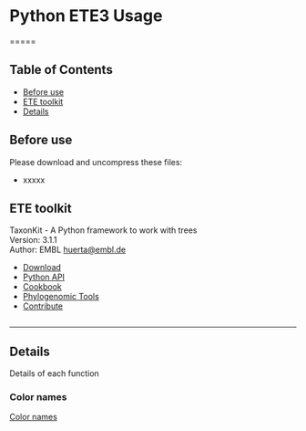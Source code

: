 # Python ETE3 Usage
=====
## Table of Contents
<!-- START doctoc generated TOC please keep comment here to allow auto update -->
<!-- DON'T EDIT THIS SECTION, INSTEAD RE-RUN doctoc TO UPDATE -->
- [Before use](#before-use)
- [ETE toolkit](#ete-toolkit)
- [Details](#details)
<!-- END doctoc generated TOC please keep comment here to allow auto update -->

## Before use
Please download and uncompress these files:
- xxxxx <br>

## ETE toolkit
TaxonKit - A Python framework to work with trees<br>
Version: 3.1.1 <br>
Author:  EMBL  <huerta@embl.de><br>
- [Download](http://etetoolkit.org/download/)<br>
- [Python API](http://etetoolkit.org/docs/latest/index.html)<br>
- [Cookbook](http://etetoolkit.org/cookbook/)<br>
- [Phylogenomic Tools](http://etetoolkit.org/#tools)<br>
- [Contribute](https://github.com/etetoolkit/ete)<br>
```
```
***
## Details
Details of each function
### Color names
[Color names](http://etetoolkit.org/docs/latest/reference/reference_treeview.html)<br>
